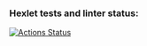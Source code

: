 ### Hexlet tests and linter status:
[![Actions Status](https://github.com/Ma3ypuk/python-project-49/actions/workflows/hexlet-check.yml/badge.svg)](https://github.com/Ma3ypuk/python-project-49/actions)